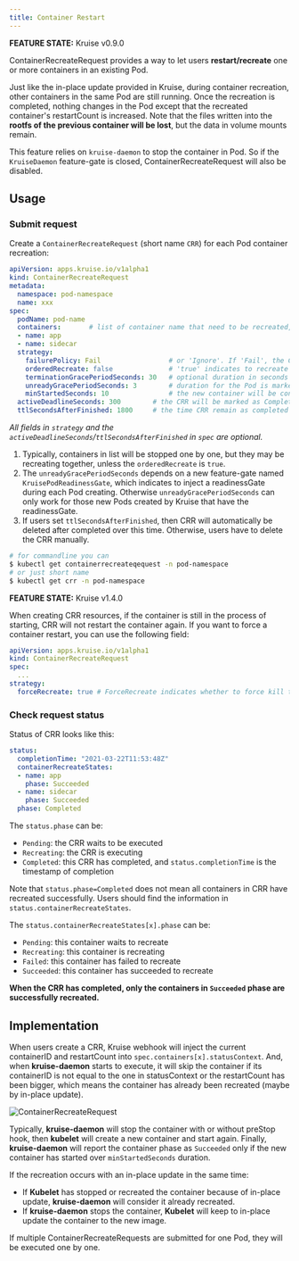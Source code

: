 ```yaml
---
title: Container Restart
---
```


**FEATURE STATE:** Kruise v0.9.0

ContainerRecreateRequest provides a way to let users **restart/recreate** one or more containers in an existing Pod.

Just like the in-place update provided in Kruise, during container recreation, other containers in the same Pod are still running.
Once the recreation is completed, nothing changes in the Pod except that the recreated container's restartCount is increased.
Note that the files written into the **rootfs of the previous container will be lost**, but the data in volume mounts remain.

This feature relies on `kruise-daemon` to stop the container in Pod.
So if the `KruiseDaemon` feature-gate is closed, ContainerRecreateRequest will also be disabled.

## Usage

### Submit request

Create a `ContainerRecreateRequest` (short name `CRR`) for each Pod container recreation:

```yaml
apiVersion: apps.kruise.io/v1alpha1
kind: ContainerRecreateRequest
metadata:
  namespace: pod-namespace
  name: xxx
spec:
  podName: pod-name
  containers:       # list of container name that need to be recreated, at least one
  - name: app
  - name: sidecar
  strategy:
    failurePolicy: Fail                 # or 'Ignore'. If 'Fail', the CRR will abort when one container failed to stop or recreate
    orderedRecreate: false              # 'true' indicates to recreate the next container only if the previous one has recreated completely
    terminationGracePeriodSeconds: 30   # optional duration in seconds to wait the container terminating gracefully
    unreadyGracePeriodSeconds: 3        # duration for the Pod is marked as not ready before its preStop hook is executed and it is stopped
    minStartedSeconds: 10               # the new container will be consider as Succeeded only if it has started over minStartedSeconds
  activeDeadlineSeconds: 300        # the CRR will be marked as Completed immediately if it has ran over deadline duration since created
  ttlSecondsAfterFinished: 1800     # the time CRR remain as completed before the CRR is deleted
```

*All fields in `strategy` and the `activeDeadlineSeconds`/`ttlSecondsAfterFinished` in `spec` are optional.*

1. Typically, containers in list will be stopped one by one, but they may be recreating together, unless the `orderedRecreate` is `true`.
2. The `unreadyGracePeriodSeconds` depends on a new feature-gate named `KruisePodReadinessGate`, which indicates to inject a readinessGate during each Pod creating.
   Otherwise `unreadyGracePeriodSeconds` can only work for those new Pods created by Kruise that have the readinessGate.
3. If users set `ttlSecondsAfterFinished`, then CRR will automatically be deleted after completed over this time.
   Otherwise, users have to delete the CRR manually.

```bash
# for commandline you can
$ kubectl get containerrecreateqequest -n pod-namespace
# or just short name
$ kubectl get crr -n pod-namespace
```

**FEATURE STATE:** Kruise v1.4.0

When creating CRR resources, if the container is still in the process of starting, CRR will not restart the container again.
If you want to force a container restart, you can use the following field:

```yaml
apiVersion: apps.kruise.io/v1alpha1
kind: ContainerRecreateRequest
spec:
  ...
strategy:
  forceRecreate: true # ForceRecreate indicates whether to force kill the container even if the previous container is starting.
```

### Check request status

Status of CRR looks like this:

```yaml
status:
  completionTime: "2021-03-22T11:53:48Z"
  containerRecreateStates:
  - name: app
    phase: Succeeded
  - name: sidecar
    phase: Succeeded
  phase: Completed
```

The `status.phase` can be:

- `Pending`: the CRR waits to be executed
- `Recreating`: the CRR is executing
- `Completed`: this CRR has completed, and `status.completionTime` is the timestamp of completion

Note that `status.phase=Completed` does not mean all containers in CRR have recreated successfully.
Users should find the information in `status.containerRecreateStates`.

The `status.containerRecreateStates[x].phase` can be:

- `Pending`: this container waits to recreate
- `Recreating`: this container is recreating
- `Failed`: this container has failed to recreate
- `Succeeded`: this container has succeeded to recreate

**When the CRR has completed, only the containers in `Succeeded` phase are successfully recreated.**

## Implementation

When users create a CRR, Kruise webhook will inject the current containerID and restartCount into `spec.containers[x].statusContext`.
And, when **kruise-daemon** starts to execute, it will skip the container if its containerID is not equal to the one in statusContext or the restartCount has been bigger,
which means the container has already been recreated (maybe by in-place update).

![ContainerRecreateRequest](/img/docs/user-manuals/containerrecreaterequest.png)

Typically, **kruise-daemon** will stop the container with or without preStop hook, then **kubelet** will create a new container and start again.
Finally, **kruise-daemon** will report the container phase as `Succeeded` only if the new container has started over `minStartedSeconds` duration.

If the recreation occurs with an in-place update in the same time:

- If **Kubelet** has stopped or recreated the container because of in-place update, **kruise-daemon** will consider it already recreated.
- If **kruise-daemon** stops the container, **Kubelet** will keep to in-place update the container to the new image.

If multiple ContainerRecreateRequests are submitted for one Pod, they will be executed one by one.
